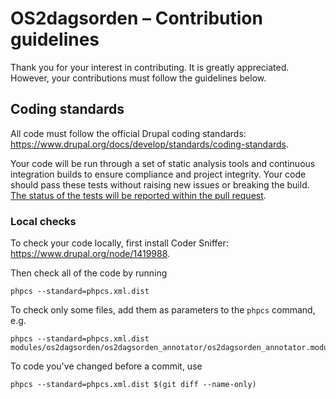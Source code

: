 # OS2dagsorden – Contribution guidelines

Thank you for your interest in contributing. It is greatly
appreciated. However, your contributions must follow the guidelines
below.

## Coding standards

All code must follow the official Drupal coding standards:
https://www.drupal.org/docs/develop/standards/coding-standards.

Your code will be run through a set of static analysis tools and
continuous integration builds to ensure compliance and project
integrity. Your code should pass these tests without raising new
issues or breaking the build. [The status of the tests will be
reported within the pull
request](https://github.com/blog/1935-see-results-from-all-pull-request-status-checks).

### Local checks

To check your code locally, first install Coder Sniffer: https://www.drupal.org/node/1419988.

Then check all of the code by running

```
phpcs --standard=phpcs.xml.dist
```

To check only some files, add them as parameters to the `phpcs` command, e.g.

```
phpcs --standard=phpcs.xml.dist modules/os2dagsorden/os2dagsorden_annotator/os2dagsorden_annotator.module
```

To code you've changed before a commit, use

```
phpcs --standard=phpcs.xml.dist $(git diff --name-only)
```
